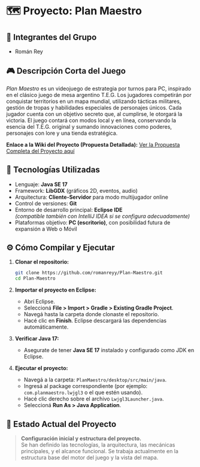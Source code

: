 # 🗺️ Proyecto: Plan Maestro

## 👥 Integrantes del Grupo
- Román Rey

## 🎮 Descripción Corta del Juego

*Plan Maestro* es un videojuego de estrategia por turnos para PC, inspirado en el clásico juego de mesa argentino T.E.G. Los jugadores competirán por conquistar territorios en un mapa mundial, utilizando tácticas militares, gestión de tropas y habilidades especiales de personajes únicos. Cada jugador cuenta con un objetivo secreto que, al cumplirse, le otorgará la victoria. El juego contará con modos local y en línea, conservando la esencia del T.E.G. original y sumando innovaciones como poderes, personajes con lore y una tienda estratégica.

**Enlace a la Wiki del Proyecto (Propuesta Detallada):**
[Ver la Propuesta Completa del Proyecto aquí](https://github.com/romanreyy/Plan-Maestro/wiki/Propuesta%E2%80%90del%E2%80%90Proyecto)

## 🧰 Tecnologías Utilizadas

- Lenguaje: **Java SE 17**
- Framework: **LibGDX** (gráficos 2D, eventos, audio)
- Arquitectura: **Cliente-Servidor** para modo multijugador online
- Control de versiones: **Git**
- Entorno de desarrollo principal: **Eclipse IDE**  
  *(compatible también con IntelliJ IDEA si se configura adecuadamente)*
- Plataformas objetivo: **PC (escritorio)**, con posibilidad futura de expansión a Web o Móvil

## ⚙️ Cómo Compilar y Ejecutar

1. **Clonar el repositorio:**
    ```bash
    git clone https://github.com/romanreyy/Plan-Maestro.git
    cd Plan-Maestro
    ```

2. **Importar el proyecto en Eclipse:**
    - Abrí Eclipse.
    - Seleccioná **File > Import > Gradle > Existing Gradle Project**.
    - Navegá hasta la carpeta donde clonaste el repositorio.
    - Hacé clic en **Finish**. Eclipse descargará las dependencias automáticamente.

3. **Verificar Java 17:**
    - Asegurate de tener **Java SE 17** instalado y configurado como JDK en Eclipse.

4. **Ejecutar el proyecto:**
    - Navegá a la carpeta: `PlanMaestro/desktop/src/main/java`.
    - Ingresá al package correspondiente (por ejemplo: `com.planmaestro.lwjgl3` o el que estén usando).
    - Hacé clic derecho sobre el archivo `Lwjgl3Launcher.java`.
    - Seleccioná **Run As > Java Application**.

## 📌 Estado Actual del Proyecto

> **Configuración inicial y estructura del proyecto.**  
> Se han definido las tecnologías, la arquitectura, las mecánicas principales, y el alcance funcional. Se trabaja actualmente en la estructura base del motor del juego y la vista del mapa.

